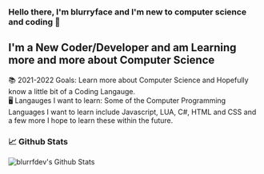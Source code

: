### Hello there, I'm blurryface and I'm new to computer science and coding 🙂

## I'm a New Coder/Developer and am Learning more and more about Computer Science 
📚 2021-2022 Goals: Learn more about Computer Science and Hopefully know a little bit of a Coding Langauge.                                                     
🖥️ Langauges I want to learn: Some of the Computer Programming Languages I want to learn include Javascript, LUA, C#, HTML and CSS and a few more I hope to learn these within the future.

### 📈 Github Stats

<img align="left" alt="blurrfdev's Github Stats" src="https://github-readme-stats.vercel.app/api?username=blurrfdev&show_icons=true&theme=tokyonight" />
